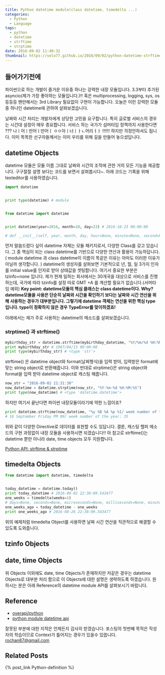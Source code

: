 ```yaml
---
title: Python datetime module(class datetime, timedelta ...)
categories:
  - Python
  - Language
tags:
  - python
  - datetime
  - strftime
  - strptime
date: 2016-09-02 11:49:32
thumbnail: https://selo77.github.io/2016/09/02/python-datetime-strftime-example/python-icon.png
---
```


## 들어가기전에
파이썬으로 하는 개발이 즐거운 이유중 하나는 강력한 내장 모듈입니다. 3.3부터 추가된 asyncio(제가 가장 좋아하는 모듈입니다.)!! 혹은 multiprocessing, logging, sys, os 등등등 왠만해서는 3rd Library 필요없이 구현이 가능합니다. 오늘은 이런 강력한 모듈 중 하나인 datetime에 관하여 살펴보겠습니다.

날짜와 시간 처리는 개발자에게 상당한 고민을 요구합니다. 특히 글로벌 서비스의 경우는 시간대 설정이 매우 종요합니다. 서비스 하는 국가가 섬머타임 정책까지 사용한다면 ??? 나ㅣ어ㅣ만어ㅣ만어ㅣ ㅇㅇ아ㅣ너ㅣㅏㄴ어리ㅓㅏ !!!!!! 하지만 걱정안하셔도 됩니다. 이미 똑똑한 선구자들께서는 이미 우리를 위해 길을 만들어 놓으셨답니다.

## datetime Objects
datetime 모듈은 모듈 이름 그대로 날짜와 시간의 조작에 관한 거의 모든 기능을 제공합니다. 구구절절 설명 보다는 코드를 보면서 살펴봅시다~. 아래 코드는 기록을 위해 texteditor를 사용하였습니다.

```python
import datetime


print type(datetime) # module


from datetime import datetime


print datetime(year=2016, month=10, day=23) # 2016-10-23 00:00:00

# def __init__(self, year, month, day, hour=None, minute=None, second=None, microsecond=None, tzinfo=None): # real signature unknown; restored from __doc__

```


먼저 말씀드렸다 싶이 datetime 자체는 모듈 패키지로서, 다양한 Class를 갖고 있습니다. 그 중 핵심이 되는 class datetime를 기반으로 다양한 연산과 활용이 가능하답니다.( module datetime 과 class datetime이 이름이 똑같은 이유는 아마도 이러한 이유가 아닐까 생각합니다. ) datetime의 생성자를 살펴보면 기본적으로 년, 월, 일 3가지 인자를 initial value를 인자로 받아 상태값을 셋팅합니다. 여기서 중요한 부분은 tzinfo=none 입니다. 제가 현재 일하는 회사에서는 30개국을 대상으로 서비스를 진행하는데, 국가에 따라 tzinfo를 설정 따로 GMT +A 를 계산할 필요가 없습니다.(서머타임 예외) **Key point: datetime모듈의 핵심 클래스는 class datetime이다. Why? datetime모듈을 사용은 단순히 날짜와 시간을 확인하기 보다는 날짜와 시간 연산을 위해 사용하는 경우가 대부분입니다. 그렇기에 datetime 객체는 연산을 위한 핵심 type 입니다. type이 정확하지 않은 경우 TypeError를 맞이하겠죠!**

아래에서는 제가 주로 사용하는 datetime의 메소드를 살펴보겠습니다.

### strptime() 과 strftime()

```python
mybirthday_str = datetime.strftime(mybirthday_datetime, "%Y/%m/%d %H:%M:%S")
print mybirthday_str # 1987/04/13 00:00:00
print type(mybirthday_str) # <type 'str'>
```
strftime() 은 datetime object와 format(날짜형식)을 입력 받아, 입력받은 format에 맞는 string object로 반환해줍니다. 이와 반대로 strptime()은 string object와 format을 입력 받아 datetime object로 캐스팅 해줍니다.

```python
now_str = "2016-09-02 21:31:30"
now_datetime = datetime.strptime(now_str, "%Y-%m-%d %H:%M:%S")
print type(now_datetime) # <type 'datetime.datetime'>
```
하지만 여기서 끝난다면 파이썬 내장모듈이라기에 약한 느낌이죠?

```python
print datetime.strftime(now_datetime, "%y %B %A %p %I/ week number of the year: %W")
# 16 September Friday PM 09/ week number of the year: 35
```

위와 같이 다양한 Directive로 데이터를 표현할 수도 있답니다. 결론, 캐스팅 헬퍼 메소드의 구현 과정없이 내장 모듈을 사용하시면 되겠습니다!!
아 참고로 strftime()는 datetime 뿐만 아니라 date, time objects 모두 지원합니다.


[Python API: strftime & strptime ](https://docs.python.org/2/library/datetime.html#strftime-strptime-behavior)

## timedelta Objects
```python
from datetime import datetime, timedelta


today_datetime = datetime.today()
print today_datetime # 2016-09-02 22:38:09.543477
one_weeks = timedelta(weeks=1)
# days=None, seconds=None, microseconds=None, milliseconds=None, minutes=None, hours=None, weeks=None
one_weeks_ago = today_datetime - one_weeks
print one_weeks_ago # 2016-08-26 22:38:09.543477
```

위의 예제처럼 timedelta Object를 사용하면 날짜 시간 연산을 직관적으로 해결할 수 있도록 도와줍니다.


## tzinfo Objects


## date, time Objects
위 Objects 이외에도 date, time Objects가 존재하지만 저같은 경우는 datetime Objects로 대부분 처리 함으로 이 Objects에 대한 설명은 생략하도록 하겠습니다. 원하시는 분은 아래 Reference의 datetime module API를 살펴보시기 바랍니다.




## Reference
* [overapi/python](http://overapi.com/python)
* [python module datetime api](https://docs.python.org/2/library/datetime.html)


잘못된 부분에 대한 지적은 언제든지 감사히 받겠습니다. 포스팅의 첫번째 목적은 작성자의 학습이므로 Context가 틀어지는 경우가 있을수 있씁니다.
[rochan87@gmail.com](rochan87@gmail.com)

## Related Posts
{% post_link Python-definition %}
<br/>
